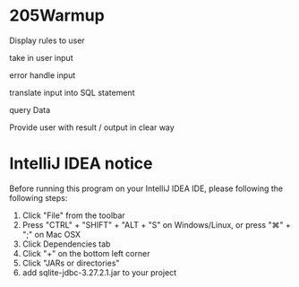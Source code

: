# 205Warmup

Display rules to user

take in user input

error handle input

translate input into SQL statement

query Data

Provide user with result / output in clear way

# IntelliJ IDEA notice

Before running this program on your IntelliJ IDEA IDE, please following the following steps:
1. Click "File" from the toolbar
2. Press "CTRL" + "SHIFT" + "ALT + "S" on Windows/Linux, or press "⌘" + ";" on Mac OSX
3. Click Dependencies tab
4. Click "+" on the bottom left corner
5. Click "JARs or directories"
6. add sqlite-jdbc-3.27.2.1.jar to your project
